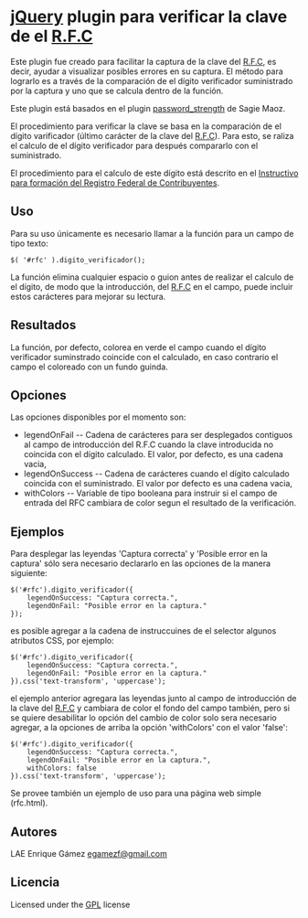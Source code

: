 [jQuery][1] plugin para verificar la clave de el [R.F.C][2]
====

Este plugin fue creado para facilitar la captura de la clave del [R.F.C][2], es decir, ayudar a visualizar posibles errores en su captura. El método para lograrlo es a través de la comparación de el dígito verificador suministrado por la captura y uno que se calcula dentro de la función.

Este plugin está basados en el plugin [password_strength][3] de Sagie Maoz.

El procedimiento para verificar la clave se basa en la comparación de el dígito varificador (último carácter de la clave del [R.F.C][2]). Para esto, se raliza el calculo de el dígito verificador para después compararlo con el suministrado.

El procedimiento para el calculo de este dígito está descrito en el [Instructivo para formación del Registro Federal de Contribuyentes][4].

Uso
---

Para su uso únicamente es necesario llamar a la función para un campo de tipo texto:

	$( '#rfc' ).digito_verificador();

La función elimina cualquier espacio o guion antes de realizar el calculo de el dígito, de modo que la introducción, del [R.F.C][2] en el campo, puede incluir estos carácteres para mejorar su lectura.

Resultados
----------

La función, por defecto, colorea en verde el campo cuando el dígito verificador suminstrado coincide con el calculado, en caso contrario el campo el coloreado con un fundo guinda.


Opciones
--------

Las opciones disponibles por el momento son:
* legendOnFail -- Cadena de carácteres para ser desplegados contiguos al campo de introducción del R.F.C cuando la clave introducida no coincida con el dígito calculado. El valor, por defecto, es una cadena vacia,
* legendOnSuccess -- Cadena de carácteres cuando el dígito calculado coincida con el suministrado. El valor por defecto es una cadena vacia,
* withColors -- Variable de tipo booleana para instruir si el campo de entrada del RFC cambiara de color segun el resultado de la verificación.

Ejemplos
--------

Para desplegar las leyendas 'Captura correcta' y 'Posible error en la captura' sólo sera necesario declararlo en las opciones de la manera siguiente:

	$('#rfc').digito_verificador({
		legendOnSuccess: "Captura correcta.",
		legendOnFail: "Posible error en la captura."
	});

es posible agregar a la cadena de instruccuines de el selector algunos atributos CSS, por ejemplo:

	$('#rfc').digito_verificador({
		legendOnSuccess: "Captura correcta.",
		legendOnFail: "Posible error en la captura."
	}).css('text-transform', 'uppercase');

el ejemplo anterior agregara las leyendas junto al campo de introducción de la clave del [R.F.C][2] y cambiara de color el fondo del campo también, pero si se quiere desabilitar lo opción del cambio de color solo sera necesario agregar, a la opciones de arriba la opción 'withColors' con el valor 'false':

	$('#rfc').digito_verificador({
		legendOnSuccess: "Captura correcta.",
		legendOnFail: "Posible error en la captura.",
		withColors: false
	}).css('text-transform', 'uppercase');

Se provee también un ejemplo de uso para una página web simple (rfc.html).

Autores
-------
LAE
Enrique Gámez <egamezf@gmail.com>

Licencia
--------
Licensed under the [GPL][5] license

[1]: http://jquery.com/
[2]: http://www.sat.gob.mx/sitio_internet/21_12672.html
[3]: http://archive.plugins.jquery.com/project/password_strength
[4]: http://www.sisi.org.mx/jspsi/documentos/2006/seguimiento/06101/0610100107106_065.doc
[5]: http://www.gnu.org/licenses/gpl-3.0.html
